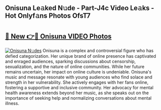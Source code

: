 ## Onisuna Le𝚊ked N𝚞de - Part-J4c Video Le𝚊ks - Hot Onlyf𝚊ns Photos OfsT7

# <h2><a href="http://ac32864.deff.icu/?id=Onisuna">🔗 New 👉🔴 Onisuna VIDEO Photos</a></h2>

[![Onisuna N𝚞des](https://i.imgur.com/rIISA9y.gif)](http://ac32864.deff.icu/?id=Onisuna)
Onisuna is a complex and controversial figure who has defied categorization. Her unique brand of online presence has captivated and enraged audiences, sparking discussions about censorship, sexualization, and the nature of online communities. While her future remains uncertain, her impact on online culture is undeniable. Onisuna's music and message resonate with young audiences who find solace and strength in her vulnerability. She actively engages with her fans online, fostering a supportive and inclusive community. Her advocacy for mental health awareness extends beyond her music, as she speaks out on the importance of seeking help and normalizing conversations about mental illness.
